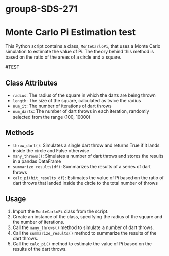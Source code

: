 # group8-SDS-271
# Monte Carlo Pi Estimation test

This Python script contains a class, `MonteCarloPi`, that uses a Monte Carlo simulation to estimate the value of Pi. The theory behind this method is based on the ratio of the areas of a circle and a square.

#TEST
## Class Attributes

- `radius`: The radius of the square in which the darts are being thrown
- `length`: The size of the square, calculated as twice the radius
- `num_it`: The number of iterations of dart throws
- `num_darts`: The number of dart throws in each iteration, randomly selected from the range (100, 10000)

## Methods

- `throw_dart()`: Simulates a single dart throw and returns True if it lands inside the circle and False otherwise
- `many_throws()`: Simulates a number of dart throws and stores the results in a pandas DataFrame
- `summarize_results(df)`: Summarizes the results of a series of dart throws
- `calc_pi(hit_results_df)`: Estimates the value of Pi based on the ratio of dart throws that landed inside the circle to the total number of throws

## Usage

1. Import the `MonteCarloPi` class from the script.
2. Create an instance of the class, specifying the radius of the square and the number of iterations.
3. Call the `many_throws()` method to simulate a number of dart throws.
4. Call the `summarize_results()` method to summarize the results of the dart throws.
5. Call the `calc_pi()` method to estimate the value of Pi based on the results of the dart throws.
